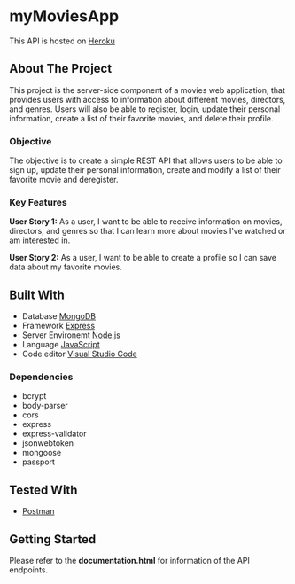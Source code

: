 # myMoviesApp
This API is hosted on [Heroku](https://www.heroku.com/)
## About The Project
This project is the server-side component of a movies web application, that provides users with access to information about different movies, directors, and genres. Users will also be able to register, login, update their personal information, create a list of their favorite movies, and delete their profile.

### Objective
The objective is to create a simple REST API that allows users to be able to sign up, update their personal information, create and modify a list of their favorite movie and deregister.

### Key Features
**User Story 1:** As a user, I want to be able to receive information on movies, directors, and genres so that I can learn more about movies I’ve watched or am interested in.

**User Story 2:**
As a user, I want to be able to create a profile so I can save data about my favorite movies.

## Built With
* Database [MongoDB](https://www.mongodb.com/)
* Framework [Express](https://expressjs.com/)
* Server Environemt [Node.js](https://nodejs.org/)
* Language [JavaScript](https://www.javascript.com/)
* Code editor [Visual Studio Code](https://code.visualstudio.com/)
### Dependencies
* bcrypt
* body-parser
* cors
* express
* express-validator
* jsonwebtoken
* mongoose
* passport

## Tested With
* [Postman](https://www.postman.com/)
## Getting Started
Please refer to the **documentation.html** for information of the API endpoints.


